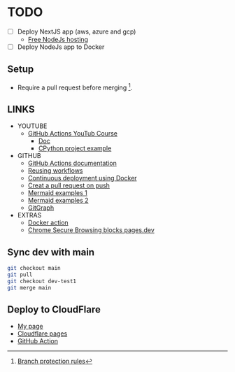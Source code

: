 # TODO

- [ ] Deploy NextJS app (aws, azure and gcp)
  - [Free NodeJs hosting](https://geshan.com.np/blog/2021/01/free-nodejs-hosting/)
- [ ] Deploy NodeJs app to Docker

## Setup

- Require a pull request before merging [^1].

## LINKS

- YOUTUBE
  - [GitHub Actions YouTub Course](https://www.youtube.com/playlist?list=PLArH6NjfKsUhvGHrpag7SuPumMzQRhUKY)
    - [Doc](https://github.com/Link-/ci-cd-intro)
    - [CPython project example](https://github.com/python/cpython/tree/main/.github/workflows)
- GITHUB
  - [GitHub Actions documentation](https://docs.github.com/en/actions)
  - [Reusing workflows](https://docs.github.com/en/actions/using-workflows/reusing-workflows)
  - [Continuous deployment using Docker](https://levelup.gitconnected.com/automated-deployment-using-docker-github-actions-and-webhooks-54018fc12e32)
  - [Creat a pull request on push](https://github.com/marketplace/actions/github-action-for-creating-pull-requests)
  - [Mermaid examples 1](https://gist.github.com/ChristopherA/bffddfdf7b1502215e44cec9fb766dfd)
  - [Mermaid examples 2](https://github.com/JakeSteam/Mermaid)
  - [GitGraph](https://mermaid.js.org/syntax/gitgraph.html)
- EXTRAS
  - [Docker action](https://docs.github.com/en/actions/creating-actions/creating-a-docker-container-action)
  - [Chrome Secure Browsing blocks pages.dev](chrome://settings/security?q=enhanced)

## Sync dev with main

```sh
git checkout main
git pull
git checkout dev-test1
git merge main
```

## Deploy to CloudFlare

- [My page](https://github-actions.pages.dev/)
- [Cloudflare pages](https://developers.cloudflare.com/pages/how-to/use-direct-upload-with-continuous-integration/)
- [GitHub Action](https://github.com/cloudflare/pages-action)

[^1]: [Branch protection rules](https://github.com/ropaolle/actions/settings/branch_protection_rules)

